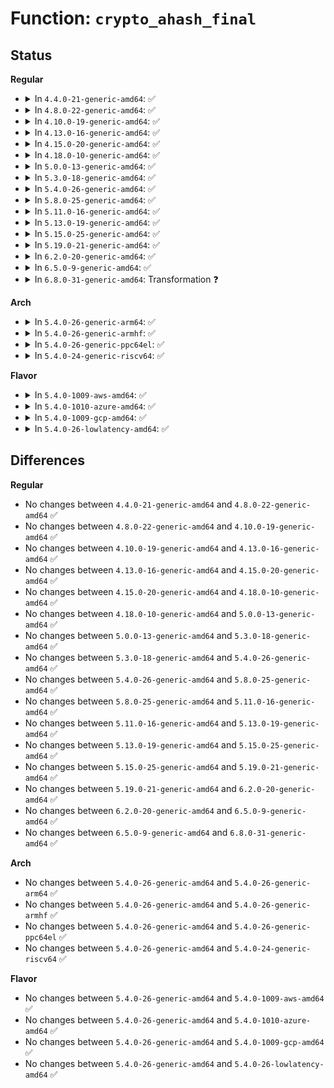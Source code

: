 # Function: <code>crypto_ahash_final</code>

## Status
<b>Regular</b>
<ul>
<li>
<details>
<summary>In <code>4.4.0-21-generic-amd64</code>: ✅</summary>

```c
int crypto_ahash_final(struct ahash_request * req)
```

```json
{
  "name": "crypto_ahash_final",
  "collision_type": "Unique Global",
  "inline_type": "No",
  "funcs": [
    {
      "addr": 18446744071582659248,
      "name": "crypto_ahash_final",
      "external": true,
      "loc": "crypto/ahash.c:361",
      "file": "crypto/ahash.c",
      "inline": "seen, unknown",
      "caller_inline": [],
      "caller_func": [
        "security/integrity/ima/ima_crypto.c:ima_calc_file_hash_atfm"
      ]
    }
  ],
  "symbols": [
    {
      "addr": 18446744071582659248,
      "name": "crypto_ahash_final",
      "section": ".text",
      "bind": "STB_GLOBAL",
      "size": 24
    }
  ]
}
```
</details>
</li>
<li>
<details>
<summary>In <code>4.8.0-22-generic-amd64</code>: ✅</summary>

```c
int crypto_ahash_final(struct ahash_request * req)
```

```json
{
  "name": "crypto_ahash_final",
  "collision_type": "Unique Global",
  "inline_type": "No",
  "funcs": [
    {
      "addr": 18446744071582905536,
      "name": "crypto_ahash_final",
      "external": true,
      "loc": "crypto/ahash.c:344",
      "file": "crypto/ahash.c",
      "inline": "seen, unknown",
      "caller_inline": [],
      "caller_func": [
        "security/integrity/ima/ima_crypto.c:ima_calc_buffer_hash",
        "security/integrity/ima/ima_crypto.c:ima_calc_file_hash",
        "net/ipv4/tcp_ipv4.c:tcp_v4_md5_hash_skb",
        "net/ipv4/tcp_ipv4.c:tcp_v4_md5_hash_hdr",
        "net/ipv6/tcp_ipv6.c:tcp_v6_send_response",
        "net/ipv6/tcp_ipv6.c:tcp_v6_md5_hash_skb"
      ]
    }
  ],
  "symbols": [
    {
      "addr": 18446744071582905536,
      "name": "crypto_ahash_final",
      "section": ".text",
      "bind": "STB_GLOBAL",
      "size": 24
    }
  ]
}
```
</details>
</li>
<li>
<details>
<summary>In <code>4.10.0-19-generic-amd64</code>: ✅</summary>

```c
int crypto_ahash_final(struct ahash_request * req)
```

```json
{
  "name": "crypto_ahash_final",
  "collision_type": "Unique Global",
  "inline_type": "No",
  "funcs": [
    {
      "addr": 18446744071583005264,
      "name": "crypto_ahash_final",
      "external": true,
      "loc": "crypto/ahash.c:344",
      "file": "crypto/ahash.c",
      "inline": "seen, unknown",
      "caller_inline": [],
      "caller_func": [
        "security/integrity/ima/ima_crypto.c:ima_calc_buffer_hash",
        "security/integrity/ima/ima_crypto.c:ima_calc_file_hash",
        "net/ipv4/tcp_ipv4.c:tcp_v4_md5_hash_skb",
        "net/ipv4/tcp_ipv4.c:tcp_v4_md5_hash_hdr",
        "net/ipv6/tcp_ipv6.c:tcp_v6_send_response",
        "net/ipv6/tcp_ipv6.c:tcp_v6_md5_hash_skb"
      ]
    }
  ],
  "symbols": [
    {
      "addr": 18446744071583005264,
      "name": "crypto_ahash_final",
      "section": ".text",
      "bind": "STB_GLOBAL",
      "size": 24
    }
  ]
}
```
</details>
</li>
<li>
<details>
<summary>In <code>4.13.0-16-generic-amd64</code>: ✅</summary>

```c
int crypto_ahash_final(struct ahash_request * req)
```

```json
{
  "name": "crypto_ahash_final",
  "collision_type": "Unique Global",
  "inline_type": "No",
  "funcs": [
    {
      "addr": 18446744071583054064,
      "name": "crypto_ahash_final",
      "external": true,
      "loc": "crypto/ahash.c:359",
      "file": "crypto/ahash.c",
      "inline": "seen, unknown",
      "caller_inline": [],
      "caller_func": [
        "security/integrity/ima/ima_crypto.c:ima_calc_buffer_hash",
        "security/integrity/ima/ima_crypto.c:ima_calc_file_hash",
        "net/ipv4/tcp_ipv4.c:tcp_v4_md5_hash_skb",
        "net/ipv4/tcp_ipv4.c:tcp_v4_md5_hash_hdr",
        "net/ipv6/tcp_ipv6.c:tcp_v6_send_response",
        "net/ipv6/tcp_ipv6.c:tcp_v6_md5_hash_skb"
      ]
    }
  ],
  "symbols": [
    {
      "addr": 18446744071583054064,
      "name": "crypto_ahash_final",
      "section": ".text",
      "bind": "STB_GLOBAL",
      "size": 24
    }
  ]
}
```
</details>
</li>
<li>
<details>
<summary>In <code>4.15.0-20-generic-amd64</code>: ✅</summary>

```c
int crypto_ahash_final(struct ahash_request * req)
```

```json
{
  "name": "crypto_ahash_final",
  "collision_type": "Unique Global",
  "inline_type": "No",
  "funcs": [
    {
      "addr": 18446744071583219792,
      "name": "crypto_ahash_final",
      "external": true,
      "loc": "crypto/ahash.c:365",
      "file": "crypto/ahash.c",
      "inline": "seen, unknown",
      "caller_inline": [],
      "caller_func": [
        "security/integrity/ima/ima_crypto.c:ima_calc_buffer_hash",
        "security/integrity/ima/ima_crypto.c:ima_calc_file_hash",
        "net/ipv4/tcp_ipv4.c:tcp_v4_md5_hash_skb",
        "net/ipv4/tcp_ipv4.c:tcp_v4_md5_hash_hdr",
        "net/ipv6/tcp_ipv6.c:tcp_v6_send_response",
        "net/ipv6/tcp_ipv6.c:tcp_v6_md5_hash_skb"
      ]
    }
  ],
  "symbols": [
    {
      "addr": 18446744071583219792,
      "name": "crypto_ahash_final",
      "section": ".text",
      "bind": "STB_GLOBAL",
      "size": 24
    }
  ]
}
```
</details>
</li>
<li>
<details>
<summary>In <code>4.18.0-10-generic-amd64</code>: ✅</summary>

```c
int crypto_ahash_final(struct ahash_request * req)
```

```json
{
  "name": "crypto_ahash_final",
  "collision_type": "Unique Global",
  "inline_type": "No",
  "funcs": [
    {
      "addr": 18446744071583427904,
      "name": "crypto_ahash_final",
      "external": true,
      "loc": "crypto/ahash.c:365",
      "file": "crypto/ahash.c",
      "inline": "seen, unknown",
      "caller_inline": [],
      "caller_func": [
        "security/integrity/ima/ima_crypto.c:ima_calc_buffer_hash",
        "security/integrity/ima/ima_crypto.c:ima_calc_file_hash",
        "net/ipv4/tcp_ipv4.c:tcp_v4_md5_hash_skb",
        "net/ipv4/tcp_ipv4.c:tcp_v4_md5_hash_hdr",
        "net/ipv6/tcp_ipv6.c:tcp_v6_send_response",
        "net/ipv6/tcp_ipv6.c:tcp_v6_md5_hash_skb"
      ]
    }
  ],
  "symbols": [
    {
      "addr": 18446744071583427904,
      "name": "crypto_ahash_final",
      "section": ".text",
      "bind": "STB_GLOBAL",
      "size": 24
    }
  ]
}
```
</details>
</li>
<li>
<details>
<summary>In <code>5.0.0-13-generic-amd64</code>: ✅</summary>

```c
int crypto_ahash_final(struct ahash_request * req)
```

```json
{
  "name": "crypto_ahash_final",
  "collision_type": "Unique Global",
  "inline_type": "No",
  "funcs": [
    {
      "addr": 18446744071583549600,
      "name": "crypto_ahash_final",
      "external": true,
      "loc": "crypto/ahash.c:376",
      "file": "crypto/ahash.c",
      "inline": "seen, unknown",
      "caller_inline": [],
      "caller_func": [
        "security/integrity/ima/ima_crypto.c:ima_calc_buffer_hash",
        "security/integrity/ima/ima_crypto.c:ima_calc_file_hash",
        "net/ipv4/tcp_ipv4.c:tcp_v4_md5_hash_skb",
        "net/ipv4/tcp_ipv4.c:tcp_v4_md5_hash_hdr",
        "net/ipv6/tcp_ipv6.c:tcp_v6_send_response",
        "net/ipv6/tcp_ipv6.c:tcp_v6_md5_hash_skb"
      ]
    }
  ],
  "symbols": [
    {
      "addr": 18446744071583549600,
      "name": "crypto_ahash_final",
      "section": ".text",
      "bind": "STB_GLOBAL",
      "size": 77
    }
  ]
}
```
</details>
</li>
<li>
<details>
<summary>In <code>5.3.0-18-generic-amd64</code>: ✅</summary>

```c
int crypto_ahash_final(struct ahash_request * req)
```

```json
{
  "name": "crypto_ahash_final",
  "collision_type": "Unique Global",
  "inline_type": "No",
  "funcs": [
    {
      "addr": 18446744071583739936,
      "name": "crypto_ahash_final",
      "external": true,
      "loc": "crypto/ahash.c:371",
      "file": "crypto/ahash.c",
      "inline": "seen, unknown",
      "caller_inline": [],
      "caller_func": [
        "security/integrity/ima/ima_crypto.c:ima_calc_buffer_hash",
        "security/integrity/ima/ima_crypto.c:ima_calc_file_hash_atfm",
        "net/ipv4/tcp_ipv4.c:tcp_v4_md5_hash_skb",
        "net/ipv4/tcp_ipv4.c:tcp_v4_md5_hash_hdr",
        "net/ipv6/tcp_ipv6.c:tcp_v6_send_response",
        "net/ipv6/tcp_ipv6.c:tcp_v6_md5_hash_skb"
      ]
    }
  ],
  "symbols": [
    {
      "addr": 18446744071583739936,
      "name": "crypto_ahash_final",
      "section": ".text",
      "bind": "STB_GLOBAL",
      "size": 82
    }
  ]
}
```
</details>
</li>
<li>
<details>
<summary>In <code>5.4.0-26-generic-amd64</code>: ✅</summary>

```c
int crypto_ahash_final(struct ahash_request * req)
```

```json
{
  "name": "crypto_ahash_final",
  "collision_type": "Unique Global",
  "inline_type": "No",
  "funcs": [
    {
      "addr": 18446744071583849696,
      "name": "crypto_ahash_final",
      "external": true,
      "loc": "crypto/ahash.c:371",
      "file": "crypto/ahash.c",
      "inline": "seen, unknown",
      "caller_inline": [],
      "caller_func": [
        "security/integrity/ima/ima_crypto.c:ima_calc_buffer_hash",
        "security/integrity/ima/ima_crypto.c:ima_calc_file_hash_atfm",
        "net/ipv4/tcp_ipv4.c:tcp_v4_md5_hash_skb",
        "net/ipv4/tcp_ipv4.c:tcp_v4_md5_hash_hdr",
        "net/ipv6/tcp_ipv6.c:tcp_v6_send_response",
        "net/ipv6/tcp_ipv6.c:tcp_v6_md5_hash_skb"
      ]
    }
  ],
  "symbols": [
    {
      "addr": 18446744071583849696,
      "name": "crypto_ahash_final",
      "section": ".text",
      "bind": "STB_GLOBAL",
      "size": 82
    }
  ]
}
```
</details>
</li>
<li>
<details>
<summary>In <code>5.8.0-25-generic-amd64</code>: ✅</summary>

```c
int crypto_ahash_final(struct ahash_request * req)
```

```json
{
  "name": "crypto_ahash_final",
  "collision_type": "Unique Global",
  "inline_type": "No",
  "funcs": [
    {
      "addr": 18446744071584237200,
      "name": "crypto_ahash_final",
      "external": true,
      "loc": "crypto/ahash.c:373",
      "file": "crypto/ahash.c",
      "inline": "seen, unknown",
      "caller_inline": [],
      "caller_func": [
        "security/integrity/ima/ima_crypto.c:calc_buffer_ahash_atfm",
        "security/integrity/ima/ima_crypto.c:ima_calc_file_hash_atfm",
        "net/ipv4/tcp_ipv4.c:tcp_v4_md5_hash_skb",
        "net/ipv6/tcp_ipv6.c:tcp_v6_md5_hash_skb"
      ]
    }
  ],
  "symbols": [
    {
      "addr": 18446744071584237200,
      "name": "crypto_ahash_final",
      "section": ".text",
      "bind": "STB_GLOBAL",
      "size": 82
    }
  ]
}
```
</details>
</li>
<li>
<details>
<summary>In <code>5.11.0-16-generic-amd64</code>: ✅</summary>

```c
int crypto_ahash_final(struct ahash_request * req)
```

```json
{
  "name": "crypto_ahash_final",
  "collision_type": "Unique Global",
  "inline_type": "No",
  "funcs": [
    {
      "addr": 18446744071584355680,
      "name": "crypto_ahash_final",
      "external": true,
      "loc": "crypto/ahash.c:340",
      "file": "crypto/ahash.c",
      "inline": "seen, unknown",
      "caller_inline": [],
      "caller_func": [
        "security/integrity/ima/ima_crypto.c:calc_buffer_ahash_atfm",
        "security/integrity/ima/ima_crypto.c:ima_calc_file_hash_atfm",
        "net/ipv4/tcp_ipv4.c:tcp_v4_md5_hash_skb",
        "net/ipv6/tcp_ipv6.c:tcp_v6_md5_hash_skb"
      ]
    }
  ],
  "symbols": [
    {
      "addr": 18446744071584355680,
      "name": "crypto_ahash_final",
      "section": ".text",
      "bind": "STB_GLOBAL",
      "size": 82
    }
  ]
}
```
</details>
</li>
<li>
<details>
<summary>In <code>5.13.0-19-generic-amd64</code>: ✅</summary>

```c
int crypto_ahash_final(struct ahash_request * req)
```

```json
{
  "name": "crypto_ahash_final",
  "collision_type": "Unique Global",
  "inline_type": "No",
  "funcs": [
    {
      "addr": 18446744071584390032,
      "name": "crypto_ahash_final",
      "external": true,
      "loc": "crypto/ahash.c:340",
      "file": "crypto/ahash.c",
      "inline": "seen, unknown",
      "caller_inline": [],
      "caller_func": [
        "security/integrity/ima/ima_crypto.c:ima_calc_buffer_hash",
        "security/integrity/ima/ima_crypto.c:ima_calc_file_hash_atfm",
        "net/ipv4/tcp_ipv4.c:tcp_v4_md5_hash_skb",
        "net/ipv6/tcp_ipv6.c:tcp_v6_send_response",
        "net/ipv6/tcp_ipv6.c:tcp_v6_md5_hash_skb"
      ]
    }
  ],
  "symbols": [
    {
      "addr": 18446744071584390032,
      "name": "crypto_ahash_final",
      "section": ".text",
      "bind": "STB_GLOBAL",
      "size": 82
    }
  ]
}
```
</details>
</li>
<li>
<details>
<summary>In <code>5.15.0-25-generic-amd64</code>: ✅</summary>

```c
int crypto_ahash_final(struct ahash_request * req)
```

```json
{
  "name": "crypto_ahash_final",
  "collision_type": "Unique Global",
  "inline_type": "No",
  "funcs": [
    {
      "addr": 18446744071584785264,
      "name": "crypto_ahash_final",
      "external": true,
      "loc": "crypto/ahash.c:340",
      "file": "crypto/ahash.c",
      "inline": "seen, unknown",
      "caller_inline": [],
      "caller_func": [
        "security/integrity/ima/ima_crypto.c:ima_calc_buffer_hash",
        "security/integrity/ima/ima_crypto.c:ima_calc_file_hash_atfm",
        "net/ipv4/tcp_ipv4.c:tcp_v4_md5_hash_skb",
        "net/ipv6/tcp_ipv6.c:tcp_v6_send_response",
        "net/ipv6/tcp_ipv6.c:tcp_v6_md5_hash_skb"
      ]
    }
  ],
  "symbols": [
    {
      "addr": 18446744071584785264,
      "name": "crypto_ahash_final",
      "section": ".text",
      "bind": "STB_GLOBAL",
      "size": 82
    }
  ]
}
```
</details>
</li>
<li>
<details>
<summary>In <code>5.19.0-21-generic-amd64</code>: ✅</summary>

```c
int crypto_ahash_final(struct ahash_request * req)
```

```json
{
  "name": "crypto_ahash_final",
  "collision_type": "Unique Global",
  "inline_type": "No",
  "funcs": [
    {
      "addr": 18446744071585470448,
      "name": "crypto_ahash_final",
      "external": true,
      "loc": "crypto/ahash.c:340",
      "file": "crypto/ahash.c",
      "inline": "seen, unknown",
      "caller_inline": [],
      "caller_func": [
        "security/integrity/ima/ima_crypto.c:ima_calc_buffer_hash",
        "security/integrity/ima/ima_crypto.c:ima_calc_file_hash_atfm",
        "net/ipv4/tcp_ipv4.c:tcp_v4_md5_hash_skb",
        "net/ipv6/tcp_ipv6.c:tcp_v6_send_response",
        "net/ipv6/tcp_ipv6.c:tcp_v6_md5_hash_skb"
      ]
    }
  ],
  "symbols": [
    {
      "addr": 18446744071585470448,
      "name": "crypto_ahash_final",
      "section": ".text",
      "bind": "STB_GLOBAL",
      "size": 87
    }
  ]
}
```
</details>
</li>
<li>
<details>
<summary>In <code>6.2.0-20-generic-amd64</code>: ✅</summary>

```c
int crypto_ahash_final(struct ahash_request * req)
```

```json
{
  "name": "crypto_ahash_final",
  "collision_type": "Unique Global",
  "inline_type": "No",
  "funcs": [
    {
      "addr": 18446744071586231296,
      "name": "crypto_ahash_final",
      "external": true,
      "loc": "crypto/ahash.c:340",
      "file": "crypto/ahash.c",
      "inline": "seen, unknown",
      "caller_inline": [],
      "caller_func": [
        "security/integrity/ima/ima_crypto.c:ima_calc_buffer_hash",
        "security/integrity/ima/ima_crypto.c:ima_calc_file_hash_atfm",
        "net/ipv4/tcp_ipv4.c:tcp_v4_md5_hash_skb",
        "net/ipv6/tcp_ipv6.c:tcp_v6_send_response",
        "net/ipv6/tcp_ipv6.c:tcp_v6_md5_hash_skb"
      ]
    }
  ],
  "symbols": [
    {
      "addr": 18446744071586231296,
      "name": "crypto_ahash_final",
      "section": ".text",
      "bind": "STB_GLOBAL",
      "size": 87
    }
  ]
}
```
</details>
</li>
<li>
<details>
<summary>In <code>6.5.0-9-generic-amd64</code>: ✅</summary>

```c
int crypto_ahash_final(struct ahash_request * req)
```

```json
{
  "name": "crypto_ahash_final",
  "collision_type": "Unique Global",
  "inline_type": "No",
  "funcs": [
    {
      "addr": 18446744071586468016,
      "name": "crypto_ahash_final",
      "external": true,
      "loc": "crypto/ahash.c:302",
      "file": "crypto/ahash.c",
      "inline": "seen, unknown",
      "caller_inline": [],
      "caller_func": [
        "security/integrity/ima/ima_crypto.c:ima_calc_buffer_hash",
        "security/integrity/ima/ima_crypto.c:ima_calc_file_hash_atfm",
        "net/ipv4/tcp_ipv4.c:tcp_v4_md5_hash_skb",
        "net/ipv6/tcp_ipv6.c:tcp_v6_md5_hash_skb"
      ]
    }
  ],
  "symbols": [
    {
      "addr": 18446744071586468016,
      "name": "crypto_ahash_final",
      "section": ".text",
      "bind": "STB_GLOBAL",
      "size": 48
    }
  ]
}
```
</details>
</li>
<li>
<details>
<summary>In <code>6.8.0-31-generic-amd64</code>: Transformation ❓</summary>

```c
int crypto_ahash_final(struct ahash_request * req)
```

```json
{
  "name": "crypto_ahash_final",
  "collision_type": "Unique Global",
  "inline_type": "No",
  "funcs": [
    {
      "addr": 0,
      "name": "crypto_ahash_final",
      "external": true,
      "loc": "crypto/ahash.c:359",
      "file": "crypto/ahash.c",
      "inline": "seen, unknown",
      "caller_inline": [],
      "caller_func": [
        "security/integrity/ima/ima_crypto.c:ima_calc_buffer_hash",
        "security/integrity/ima/ima_crypto.c:ima_calc_file_hash_atfm",
        "net/ipv4/tcp_ipv4.c:tcp_v4_md5_hash_skb",
        "net/ipv4/tcp_ao.c:tcp_ao_parse_crypto",
        "net/ipv4/tcp_ao.c:tcp_ao_hash_skb",
        "net/ipv4/tcp_ao.c:tcp_ao_hash_hdr",
        "net/ipv4/tcp_ao.c:tcp_ao_calc_traffic_key",
        "net/ipv6/tcp_ipv6.c:tcp_v6_send_response",
        "net/ipv6/tcp_ipv6.c:tcp_v6_md5_hash_skb"
      ]
    }
  ],
  "symbols": [
    {
      "addr": 18446744071597532648,
      "name": "crypto_ahash_final.cold",
      "section": ".text",
      "bind": "STB_LOCAL",
      "size": 21
    },
    {
      "addr": 18446744071586742112,
      "name": "crypto_ahash_final",
      "section": ".text",
      "bind": "STB_GLOBAL",
      "size": 116
    }
  ]
}
```
</details>
</li>
</ul>
<b>Arch</b>
<ul>
<li>
<details>
<summary>In <code>5.4.0-26-generic-arm64</code>: ✅</summary>

```c
int crypto_ahash_final(struct ahash_request * req)
```

```json
{
  "name": "crypto_ahash_final",
  "collision_type": "Unique Global",
  "inline_type": "No",
  "funcs": [
    {
      "addr": 18446603336495663896,
      "name": "crypto_ahash_final",
      "external": true,
      "loc": "crypto/ahash.c:371",
      "file": "crypto/ahash.c",
      "inline": "seen, unknown",
      "caller_inline": [],
      "caller_func": [
        "security/integrity/ima/ima_crypto.c:ima_calc_buffer_hash",
        "security/integrity/ima/ima_crypto.c:ima_calc_file_hash_atfm",
        "net/ipv4/tcp_ipv4.c:tcp_v4_md5_hash_skb",
        "net/ipv4/tcp_ipv4.c:tcp_v4_md5_hash_hdr",
        "net/ipv6/tcp_ipv6.c:tcp_v6_send_response",
        "net/ipv6/tcp_ipv6.c:tcp_v6_md5_hash_skb"
      ]
    }
  ],
  "symbols": [
    {
      "addr": 18446603336495663896,
      "name": "crypto_ahash_final",
      "section": ".text",
      "bind": "STB_GLOBAL",
      "size": 104
    }
  ]
}
```
</details>
</li>
<li>
<details>
<summary>In <code>5.4.0-26-generic-armhf</code>: ✅</summary>

```c
int crypto_ahash_final(struct ahash_request * req)
```

```json
{
  "name": "crypto_ahash_final",
  "collision_type": "Unique Global",
  "inline_type": "No",
  "funcs": [
    {
      "addr": 3229017552,
      "name": "crypto_ahash_final",
      "external": true,
      "loc": "crypto/ahash.c:371",
      "file": "crypto/ahash.c",
      "inline": "seen, unknown",
      "caller_inline": [],
      "caller_func": [
        "security/integrity/ima/ima_crypto.c:ima_calc_buffer_hash",
        "security/integrity/ima/ima_crypto.c:ima_calc_file_hash_atfm",
        "net/ipv4/tcp_ipv4.c:tcp_v4_md5_hash_skb",
        "net/ipv4/tcp_ipv4.c:tcp_v4_md5_hash_hdr",
        "net/ipv6/tcp_ipv6.c:tcp_v6_send_response",
        "net/ipv6/tcp_ipv6.c:tcp_v6_md5_hash_skb"
      ]
    }
  ],
  "symbols": [
    {
      "addr": 3229017552,
      "name": "crypto_ahash_final",
      "section": ".text",
      "bind": "STB_GLOBAL",
      "size": 88
    }
  ]
}
```
</details>
</li>
<li>
<details>
<summary>In <code>5.4.0-26-generic-ppc64el</code>: ✅</summary>

```c
int crypto_ahash_final(struct ahash_request * req)
```

```json
{
  "name": "crypto_ahash_final",
  "collision_type": "Unique Global",
  "inline_type": "No",
  "funcs": [
    {
      "addr": 13835058055289802400,
      "name": "crypto_ahash_final",
      "external": true,
      "loc": "crypto/ahash.c:371",
      "file": "crypto/ahash.c",
      "inline": "seen, unknown",
      "caller_inline": [],
      "caller_func": [
        "security/integrity/ima/ima_crypto.c:ima_calc_buffer_hash",
        "security/integrity/ima/ima_crypto.c:ima_calc_file_hash_atfm",
        "net/ipv4/tcp_ipv4.c:tcp_v4_md5_hash_skb",
        "net/ipv4/tcp_ipv4.c:tcp_v4_md5_hash_hdr",
        "net/ipv6/tcp_ipv6.c:tcp_v6_send_response",
        "net/ipv6/tcp_ipv6.c:tcp_v6_md5_hash_skb"
      ]
    }
  ],
  "symbols": [
    {
      "addr": 13835058055289802400,
      "name": "crypto_ahash_final",
      "section": ".text",
      "bind": "STB_GLOBAL",
      "size": 136
    }
  ]
}
```
</details>
</li>
<li>
<details>
<summary>In <code>5.4.0-24-generic-riscv64</code>: ✅</summary>

```c
int crypto_ahash_final(struct ahash_request * req)
```

```json
{
  "name": "crypto_ahash_final",
  "collision_type": "Unique Global",
  "inline_type": "No",
  "funcs": [
    {
      "addr": 18446743936274815426,
      "name": "crypto_ahash_final",
      "external": true,
      "loc": "crypto/ahash.c:371",
      "file": "crypto/ahash.c",
      "inline": "seen, unknown",
      "caller_inline": [],
      "caller_func": [
        "security/integrity/ima/ima_crypto.c:ima_calc_buffer_hash",
        "security/integrity/ima/ima_crypto.c:ima_calc_file_hash_atfm",
        "net/ipv4/tcp_ipv4.c:tcp_v4_md5_hash_skb",
        "net/ipv4/tcp_ipv4.c:tcp_v4_md5_hash_hdr",
        "net/ipv6/tcp_ipv6.c:tcp_v6_send_response",
        "net/ipv6/tcp_ipv6.c:tcp_v6_md5_hash_skb"
      ]
    }
  ],
  "symbols": [
    {
      "addr": 18446743936274815426,
      "name": "crypto_ahash_final",
      "section": ".text",
      "bind": "STB_GLOBAL",
      "size": 94
    }
  ]
}
```
</details>
</li>
</ul>
<b>Flavor</b>
<ul>
<li>
<details>
<summary>In <code>5.4.0-1009-aws-amd64</code>: ✅</summary>

```c
int crypto_ahash_final(struct ahash_request * req)
```

```json
{
  "name": "crypto_ahash_final",
  "collision_type": "Unique Global",
  "inline_type": "No",
  "funcs": [
    {
      "addr": 18446744071583818432,
      "name": "crypto_ahash_final",
      "external": true,
      "loc": "crypto/ahash.c:371",
      "file": "crypto/ahash.c",
      "inline": "seen, unknown",
      "caller_inline": [],
      "caller_func": [
        "security/integrity/ima/ima_crypto.c:ima_calc_buffer_hash",
        "security/integrity/ima/ima_crypto.c:ima_calc_file_hash_atfm",
        "net/ipv4/tcp_ipv4.c:tcp_v4_md5_hash_skb",
        "net/ipv4/tcp_ipv4.c:tcp_v4_md5_hash_hdr",
        "net/ipv6/tcp_ipv6.c:tcp_v6_send_response",
        "net/ipv6/tcp_ipv6.c:tcp_v6_md5_hash_skb"
      ]
    }
  ],
  "symbols": [
    {
      "addr": 18446744071583818432,
      "name": "crypto_ahash_final",
      "section": ".text",
      "bind": "STB_GLOBAL",
      "size": 82
    }
  ]
}
```
</details>
</li>
<li>
<details>
<summary>In <code>5.4.0-1010-azure-amd64</code>: ✅</summary>

```c
int crypto_ahash_final(struct ahash_request * req)
```

```json
{
  "name": "crypto_ahash_final",
  "collision_type": "Unique Global",
  "inline_type": "No",
  "funcs": [
    {
      "addr": 18446744071583755488,
      "name": "crypto_ahash_final",
      "external": true,
      "loc": "crypto/ahash.c:371",
      "file": "crypto/ahash.c",
      "inline": "seen, unknown",
      "caller_inline": [],
      "caller_func": [
        "security/integrity/ima/ima_crypto.c:ima_calc_buffer_hash",
        "security/integrity/ima/ima_crypto.c:ima_calc_file_hash_atfm",
        "net/ipv4/tcp_ipv4.c:tcp_v4_md5_hash_skb",
        "net/ipv4/tcp_ipv4.c:tcp_v4_md5_hash_hdr",
        "net/ipv6/tcp_ipv6.c:tcp_v6_send_response",
        "net/ipv6/tcp_ipv6.c:tcp_v6_md5_hash_skb"
      ]
    }
  ],
  "symbols": [
    {
      "addr": 18446744071583755488,
      "name": "crypto_ahash_final",
      "section": ".text",
      "bind": "STB_GLOBAL",
      "size": 82
    }
  ]
}
```
</details>
</li>
<li>
<details>
<summary>In <code>5.4.0-1009-gcp-amd64</code>: ✅</summary>

```c
int crypto_ahash_final(struct ahash_request * req)
```

```json
{
  "name": "crypto_ahash_final",
  "collision_type": "Unique Global",
  "inline_type": "No",
  "funcs": [
    {
      "addr": 18446744071583802192,
      "name": "crypto_ahash_final",
      "external": true,
      "loc": "crypto/ahash.c:371",
      "file": "crypto/ahash.c",
      "inline": "seen, unknown",
      "caller_inline": [],
      "caller_func": [
        "security/integrity/ima/ima_crypto.c:ima_calc_buffer_hash",
        "security/integrity/ima/ima_crypto.c:ima_calc_file_hash_atfm",
        "net/ipv4/tcp_ipv4.c:tcp_v4_md5_hash_skb",
        "net/ipv4/tcp_ipv4.c:tcp_v4_md5_hash_hdr",
        "net/ipv6/tcp_ipv6.c:tcp_v6_send_response",
        "net/ipv6/tcp_ipv6.c:tcp_v6_md5_hash_skb"
      ]
    }
  ],
  "symbols": [
    {
      "addr": 18446744071583802192,
      "name": "crypto_ahash_final",
      "section": ".text",
      "bind": "STB_GLOBAL",
      "size": 82
    }
  ]
}
```
</details>
</li>
<li>
<details>
<summary>In <code>5.4.0-26-lowlatency-amd64</code>: ✅</summary>

```c
int crypto_ahash_final(struct ahash_request * req)
```

```json
{
  "name": "crypto_ahash_final",
  "collision_type": "Unique Global",
  "inline_type": "No",
  "funcs": [
    {
      "addr": 18446744071583903232,
      "name": "crypto_ahash_final",
      "external": true,
      "loc": "crypto/ahash.c:371",
      "file": "crypto/ahash.c",
      "inline": "seen, unknown",
      "caller_inline": [],
      "caller_func": [
        "security/integrity/ima/ima_crypto.c:ima_calc_buffer_hash",
        "security/integrity/ima/ima_crypto.c:ima_calc_file_hash_atfm",
        "net/ipv4/tcp_ipv4.c:tcp_v4_md5_hash_skb",
        "net/ipv4/tcp_ipv4.c:tcp_v4_md5_hash_hdr",
        "net/ipv6/tcp_ipv6.c:tcp_v6_send_response",
        "net/ipv6/tcp_ipv6.c:tcp_v6_md5_hash_skb"
      ]
    }
  ],
  "symbols": [
    {
      "addr": 18446744071583903232,
      "name": "crypto_ahash_final",
      "section": ".text",
      "bind": "STB_GLOBAL",
      "size": 82
    }
  ]
}
```
</details>
</li>
</ul>

## Differences
<b>Regular</b>
<ul>
<li>
No changes between <code>4.4.0-21-generic-amd64</code> and <code>4.8.0-22-generic-amd64</code> ✅
</li>
<li>
No changes between <code>4.8.0-22-generic-amd64</code> and <code>4.10.0-19-generic-amd64</code> ✅
</li>
<li>
No changes between <code>4.10.0-19-generic-amd64</code> and <code>4.13.0-16-generic-amd64</code> ✅
</li>
<li>
No changes between <code>4.13.0-16-generic-amd64</code> and <code>4.15.0-20-generic-amd64</code> ✅
</li>
<li>
No changes between <code>4.15.0-20-generic-amd64</code> and <code>4.18.0-10-generic-amd64</code> ✅
</li>
<li>
No changes between <code>4.18.0-10-generic-amd64</code> and <code>5.0.0-13-generic-amd64</code> ✅
</li>
<li>
No changes between <code>5.0.0-13-generic-amd64</code> and <code>5.3.0-18-generic-amd64</code> ✅
</li>
<li>
No changes between <code>5.3.0-18-generic-amd64</code> and <code>5.4.0-26-generic-amd64</code> ✅
</li>
<li>
No changes between <code>5.4.0-26-generic-amd64</code> and <code>5.8.0-25-generic-amd64</code> ✅
</li>
<li>
No changes between <code>5.8.0-25-generic-amd64</code> and <code>5.11.0-16-generic-amd64</code> ✅
</li>
<li>
No changes between <code>5.11.0-16-generic-amd64</code> and <code>5.13.0-19-generic-amd64</code> ✅
</li>
<li>
No changes between <code>5.13.0-19-generic-amd64</code> and <code>5.15.0-25-generic-amd64</code> ✅
</li>
<li>
No changes between <code>5.15.0-25-generic-amd64</code> and <code>5.19.0-21-generic-amd64</code> ✅
</li>
<li>
No changes between <code>5.19.0-21-generic-amd64</code> and <code>6.2.0-20-generic-amd64</code> ✅
</li>
<li>
No changes between <code>6.2.0-20-generic-amd64</code> and <code>6.5.0-9-generic-amd64</code> ✅
</li>
<li>
No changes between <code>6.5.0-9-generic-amd64</code> and <code>6.8.0-31-generic-amd64</code> ✅
</li>
</ul>
<b>Arch</b>
<ul>
<li>
No changes between <code>5.4.0-26-generic-amd64</code> and <code>5.4.0-26-generic-arm64</code> ✅
</li>
<li>
No changes between <code>5.4.0-26-generic-amd64</code> and <code>5.4.0-26-generic-armhf</code> ✅
</li>
<li>
No changes between <code>5.4.0-26-generic-amd64</code> and <code>5.4.0-26-generic-ppc64el</code> ✅
</li>
<li>
No changes between <code>5.4.0-26-generic-amd64</code> and <code>5.4.0-24-generic-riscv64</code> ✅
</li>
</ul>
<b>Flavor</b>
<ul>
<li>
No changes between <code>5.4.0-26-generic-amd64</code> and <code>5.4.0-1009-aws-amd64</code> ✅
</li>
<li>
No changes between <code>5.4.0-26-generic-amd64</code> and <code>5.4.0-1010-azure-amd64</code> ✅
</li>
<li>
No changes between <code>5.4.0-26-generic-amd64</code> and <code>5.4.0-1009-gcp-amd64</code> ✅
</li>
<li>
No changes between <code>5.4.0-26-generic-amd64</code> and <code>5.4.0-26-lowlatency-amd64</code> ✅
</li>
</ul>
